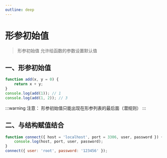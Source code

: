```yaml
---
outline: deep
---
```


# 形参初始值 

> 形参初始值 允许给函数的参数设置默认值

## 一、形参初始值
```js
function add(x, y = 0) {
    return x + y;
}
console.log(add(1)); // 1
console.log(add(1, 2)); // 3
```
:::warning 注意：
形参初始值只能出现在形参列表的最后面（潜规则）
:::

## 二、与结构赋值结合
```js
function connect({ host = 'localhost', port = 3306, user, password }) {
    console.log(host, port, user, password);
}
connect({ user: 'root', password: '123456' });
```

